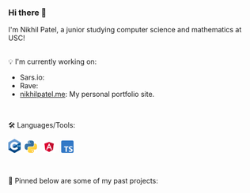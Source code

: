 ### Hi there 👋
I'm Nikhil Patel, a junior studying computer science and mathematics at USC!
<!-- insert something here -->
<br/>
💡 I'm currently working on:

<ul>
      <li>Sars.io:</li>
      <li>Rave:</li>
      <li><a href="nikhilpatel.me">nikhilpatel.me</a>: My personal portfolio site.</li>
</ul>

<br/>

🛠️ Languages/Tools:

<img src="https://github.com/NikhilAPatel/NikhilAPatel/blob/main/c++.png" width="25px">&nbsp;&nbsp;<img src="https://github.com/NikhilAPatel/NikhilAPatel/blob/main/python.png" width="25px">&nbsp;&nbsp;
<img src="https://github.com/NikhilAPatel/NikhilAPatel/blob/main/angular.png" width="25px">&nbsp;&nbsp;
<img src="https://github.com/NikhilAPatel/NikhilAPatel/blob/main/ts.png" width="25px">
      
<br/>

📍 Pinned below are some of my past projects:
